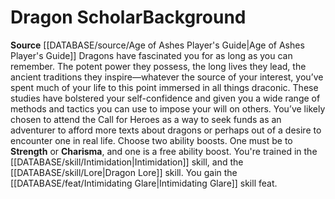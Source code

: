 ﻿---
id: '42'
name: Dragon Scholar
source: '[[DATABASE/source/Age of Ashes Player''s Guide|Age of Ashes Player''s Guide]]'

---
# Dragon Scholar<span class="item-type">Background</span>

**Source** [[DATABASE/source/Age of Ashes Player's Guide|Age of Ashes Player's Guide]]
Dragons have fascinated you for as long as you can remember. The potent power they possess, the long lives they lead, the ancient traditions they inspire—whatever the source of your interest, you’ve spent much of your life to this point immersed in all things draconic. These studies have bolstered your self-confidence and given you a wide range of methods and tactics you can use to impose your will on others.
 You’ve likely chosen to attend the Call for Heroes as a way to seek funds as an adventurer to afford more texts about dragons or perhaps out of a desire to encounter one in real life.
Choose two ability boosts. One must be to **Strength** or **Charisma**, and one is a free ability boost.
You're trained in the [[DATABASE/skill/Intimidation|Intimidation]] skill, and the [[DATABASE/skill/Lore|Dragon Lore]] skill. You gain the [[DATABASE/feat/Intimidating Glare|Intimidating Glare]] skill feat.